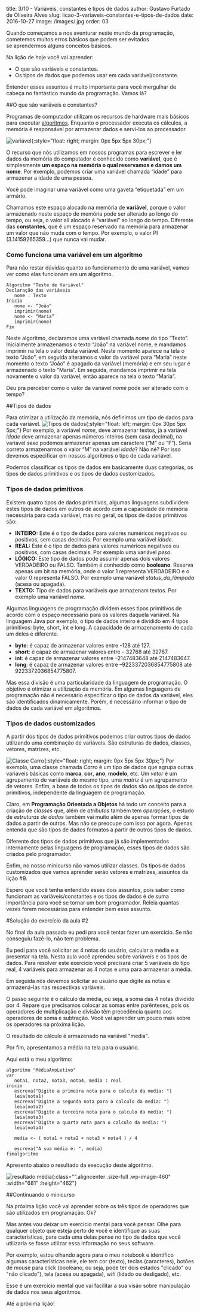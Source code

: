 title: 3/10 - Variáveis, constantes e tipos de dados
author: Gustavo Furtado de Oliveira Alves
slug: licao-3-variaveis-constantes-e-tipos-de-dados
date: 2016-10-27
image: /images/.jpg
order: 03

Quando começamos a nos aventurar neste mundo da programação, cometemos
muitos erros básicos que podem ser evitados se aprendermos alguns
conceitos básicos.

Na lição de hoje você vai aprender:

-   O que são variáveis e constantes.
-   Os tipos de dados que podemos usar em cada variável/constante.

Entender esses assuntos é muito importante para você mergulhar de cabeça
no fantástico mundo da programação. Vamos lá?

##O que são variáveis e constantes?

Programas de computador utilizam os recursos de hardware mais básicos
para executar
[algoritmos](http://www.dicasdeprogramacao.com.br/o-que-e-algoritmo/).
Enquanto o processador executa os cálculos, a memória é responsável por
armazenar dados e servi-los ao processador.

![variável](/images/variável.jpg){:style="float: right; margin: 0px 5px 5px 30px;"}

O recurso que nós utilizamos em nossos programas para
escrever e ler dados da memória do computador é conhecido como
**variável**, que é simplesmente **um espaço na memória o qual
reservamos e damos um nome**. Por exemplo, podemos criar uma variável
chamada “idade” para armazenar a idade de uma pessoa.

Você pode imaginar uma variável como uma gaveta “etiquetada” em um
armário.

Chamamos este espaço alocado na memória de **variável**, porque o valor
armazenado neste espaço de memória pode ser alterado ao longo do tempo,
ou seja, o valor ali alocado é “variável” ao longo do tempo. Diferente
das **constantes**, que é um espaço reservado na memória para armazenar
um valor que não muda com o tempo. Por exemplo, o valor PI
(3.14159265359…) que nunca vai mudar.

### Como funciona uma variável em um algoritmo

Para não restar dúvidas quanto ao funcionamento de uma variável, vamos
ver como elas funcionam em um algoritmo.

```
Algoritmo "Teste de Variável"
Declaração das variáveis
   nome : Texto
Inicio
   nome <- “João”
   imprimir(nome)
   nome <- “Maria”
   imprimir(nome)
Fim
```

Neste algoritmo, declaramos uma variável chamada *nome* do tipo “Texto”.
Inicialmente armazenamos o texto “João” na variável nome, e mandamos
imprimir na tela o valor desta variável. Neste momento aparece na tela o
texto “João”, em seguida alteramos o valor da variável para “Maria”
neste momento o texto “João” é apagado da variável (memória) e em seu
lugar é armazenado o texto “Maria”. Em seguida, mandamos imprimir na
tela novamente o valor da variável, então aparece na tela o texto
“Maria”.

Deu pra perceber como o valor da variável *nome* pode ser alterado com o tempo?

##Tipos de dados

Para otimizar a utilização da memória, nós definimos um tipo de dados
para cada variável.
![Tipos de dados](/images/tipos-de-dados.jpg){:style="float: left; margin: 0px 30px 5px 5px;"}
Por exemplo, a variável *nome*, deve armazenar textos, já a
variável *idade* deve armazenar apenas números inteiros (sem casa
decimal), na variável *sexo* podemos armazenar apenas um caractere (“M”
ou “F”). Seria correto armazenarmos o valor “M” na variável *idade*? Não
né? Por isso devemos especificar em nossos algoritmos o tipo de cada
variável.

Podemos classificar os tipos de dados em basicamente duas categorias, os
tipos de dados primitivos e os tipos de dados customizados.

### Tipos de dados primitivos

Existem quatro tipos de dados primitivos, algumas linguagens subdividem
estes tipos de dados em outros de acordo com a capacidade de memória
necessária para cada variável, mas no geral, os tipos de dados
primitivos são:

-   **INTEIRO:** Este é o tipo de dados para valores numéricos negativos
    ou positivos, sem casas decimais. Por exemplo uma variável *idade*.
-   **REAL:** Este é o tipo de dados para valores numéricos negativos ou
    positivos, com casas decimais. Por exemplo uma variável *peso*.
-   **LÓGICO:** Este tipo de dados pode assumir apenas dois valores
    VERDADEIRO ou FALSO. Também é conhecido como **booleano**. Reserva
    apenas um bit na memória, onde o valor 1 representa VERDADEIRO e o
    valor 0 representa FALSO. Por exemplo uma variável
    *status\_da\_lâmpada* (acesa ou apagada).
-   **TEXTO:** Tipo de dados para variáveis que armazenam textos. Por
    exemplo uma variável *nome*.

Algumas linguagens de programação dividem esses tipos primitivos de
acordo com o espaço necessário para os valores daquela variável. Na
linguagem Java por exemplo, o tipo de dados inteiro é dividido em 4
tipos primitivos: byte, short, int e long. A capacidade de armazenamento
de cada um deles é diferente.

-   **byte**: é capaz de armazenar valores entre -128 até 127.
-   **short**: é capaz de armazenar valores entre – 32768 até 32767.
-   **int**: é capaz de armazenar valores entre –2147483648
    até 2147483647.
-   **long**: é capaz de armazenar valores entre –9223372036854775808
    até 9223372036854775807.

Mas essa divisão é uma particularidade da linguagem de programação. O
objetivo é otimizar a utilização da memória. Em algumas linguagens de
programação não é necessário especificar o tipo de dados da variável,
eles são identificados dinamicamente. Porém, é necessário informar o
tipo de dados de cada variável em algoritmos.

### Tipos de dados customizados

A partir dos tipos de dados primitivos podemos criar outros tipos de
dados utilizando uma combinação de variáveis. São estruturas de dados,
classes, vetores, matrizes, etc.

![Classe Carro](/images/classe-carro.jpg){:style="float: right; margin: 0px 5px 5px 30px;"}
Por exemplo, uma classe chamada *Carro* é um tipo de dados
que agrupa outras variáveis básicas como **marca**, **cor**, **ano**,
**modelo**, etc. Um *vetor* é um agrupamento de variáveis do mesmo tipo,
uma *matriz* é um agrupamento de vetores. Enfim, a base de todos os
tipos de dados são os tipos de dados primitivos, independente da
linguagem de programação.

Claro, em **Programação Orientada a Objetos** há todo um conceito para a
criação de *classes* que, além de *atributos* também tem *operações*, o
estudo de *estruturas de dados* também vai muito além de apenas formar
tipos de dados a partir de outros. Mas não se preocupe com isso por
agora. Apenas entenda que são tipos de dados formatos a partir de outros
tipos de dados.

Diferente dos tipos de dados primitivos que já são implementados
internamente pelas linguagens de programação, esses tipos de dados são
criados pelo programador.

Enfim, no nosso minicurso não vamos utilizar classes. Os tipos de dados customizados
que vamos aprender serão vetores e matrizes, assuntos da lição #9.

Espero que você tenha entendido esses dois assuntos, pois saber como
funcionam as variáveis/constantes e os tipos de dados é de suma
importância para você se tornar um bom programador.
Releia quantas vezes forem necessárias para entender bem esse assunto.

#Solução do exercício da aula \#2

No final da aula passada eu pedi pra você tentar fazer um exercício. Se
não conseguiu fazê-lo, não tem problema.

Eu pedi para você solicitar as 4 notas do usuário, calcular a média e a
presentar na tela. Nesta aula você aprendeu sobre variáveis e os tipos
de dados. Para resolver este exercício você precisará criar 5 variáveis
do tipo real, 4 variáveis para armazenar as 4 notas e uma para armazenar a
média.

Em seguida nós devemos solicitar ao usuário que digite as notas e
armazená-las nas respectivas variáveis.

O passo seguinte é o cálculo da média, ou seja, a soma das 4 notas
dividido por 4. Repare que precisamos colocar as somas entre
parênteses, pois os operadores de multiplicação e divisão têm
precedência quanto aos operadores de soma e subtração. Você vai aprender
um pouco mais sobre os operadores na próxima lição.

O resultado do cálculo é armazenado na variável "media".

Por fim, apresentamos a média na tela para o usuário.

Aqui está o meu algoritmo:

```
algoritmo "MédiaAnoLetivo"
var
   nota1, nota2, nota3, nota4, media : real
inicio
   escreva("Digite a primeira nota para o calculo da media: ")
   leia(nota1)
   escreva("Digite a segunda nota para o calculo da media: ")
   leia(nota2)
   escreva("Digite a terceira nota para o calculo da media: ")
   leia(nota3)
   escreva("Digite a quarta nota para o calculo da media: ")
   leia(nota4)

   media <- ( nota1 + nota2 + nota3 + nota4 ) / 4

   escreva("A sua média é: ", media)
fimalgoritmo
```

Apresento abaixo o resultado da execução deste algoritmo.

![resultado média](/images/resultado-media.png){:class="".aligncenter .size-full .wp-image-460" :width="681" :height="462"}

##Continuando o minicurso

Na próxima lição você vai aprender sobre os três tipos de operadores que
são utilizados em programação. Ok?

Mas antes vou deixar um exercício mental para você pensar. Olhe para qualquer objeto
que esteja perto de você e identifique as suas características, para
cada uma delas pense no tipo de dados que você utilizaria se fosse
utilizar essa informação no seus software.

Por exemplo, estou olhando agora para o meu notebook e identifico
algumas características nele, ele tem cor (texto), teclas (caracteres),
botões de mouse para click (booleano, ou seja, pode ter dois estados
"clicado" ou "não clicado"), tela (acesa ou apagada), wifi (lidado ou
desligado), etc.

Esse é um exercício mental que vai facilitar a sua visão sobre
manipulação de dados nos seus algoritmos.

Até a próxima lição!
